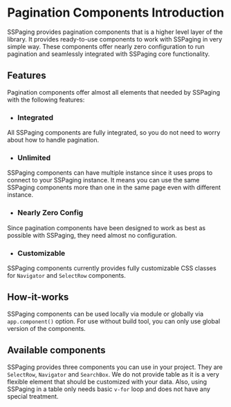 # Pagination Components Introduction

SSPaging provides pagination components that is a higher level layer of the library. It provides ready-to-use components to work with SSPaging in very simple way. These components offer nearly zero configuration to run pagination and seamlessly integrated with SSPaging core functionality.

## Features
Pagination components offer almost all elements that needed by SSPaging with the following features:
- ### Integrated
All SSPaging components are fully integrated, so you do not need to worry about how to handle pagination. 
- ### Unlimited
SSPaging components can have multiple instance since it uses props to connect to your SSPaging instance. It means you can use the same SSPaging components more than one in the same page even with different instance.
- ### Nearly Zero Config
Since pagination components have been designed to work as best as possible with SSPaging, they need almost no configuration.
- ### Customizable
SSPaging components currently provides fully customizable CSS classes for `Navigator` and `SelectRow` components.

## How-it-works
SSPaging components can be used locally via module or globally via `app.component()` option. For use without build tool, you can only use global version of the components.

## Available components
SSPaging provides three components you can use in your project. They are `SelectRow`, `Navigator` and `SearchBox`. We do not provide table as it is a very flexible element that should be customized with your data. Also, using SSPaging in a table only needs basic `v-for` loop and does not have any special treatment.